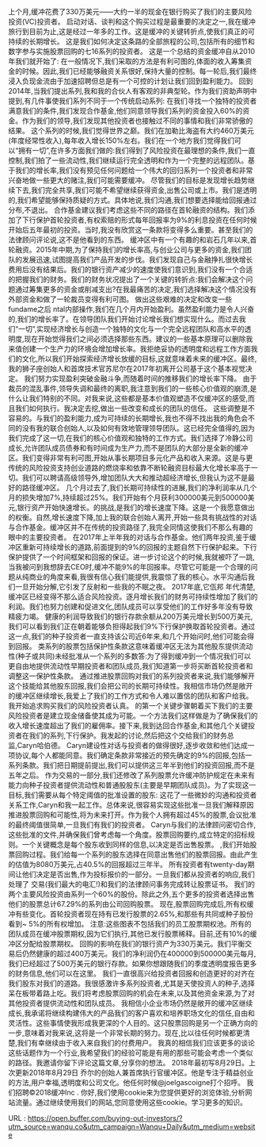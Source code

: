 上个月,缓冲花费了330万美元——大约一半的现金在银行购买了我们的主要风险投资(VC)投资者。 
 启动对话、谈判和这个购买过程是最重要的决定之一,我在缓冲旅行到目前为止,这是经过一年多的工作。这是缓冲的关键转折点,使我们真正的可持续的长期增长。 
 这是我们如何决定这条路的全部旅程的公司,包括所有的细节和数字参与实施股票回购的七16系列的投资者。 
 这是一个总结的资金缓冲自从2010年我们就开始了: 
 在一般情况下,我们采取的方法是有利可图的,体面的收入筹集资金的时候。因此,我们已经能够融资关系很好,保持大量的控制。每一轮后,我们最终浸入负现金流由于加速招聘但总是有一个可控的计划让我们回到盈利能力。 
 回到2014年,当我们提出系列,我和我的合伙人有客观的非典型轮。作为我们资助声明中提到,有几件事使我们系列不同于一个传统启动系列: 
 在我们寻找一个独特的投资者满意我们的条件,我们发现合作基金,他们同意领导我们系列的资金投入60%的资金。作为我们的领导,我们发现其他投资者也接触过不同的事情和我们非常骄傲的结果。 
 这个系列的时候,我们觉得世界之巅。我们在加勒比海盗有大约460万美元(年度经常性收入),每年收入增长150%左右。我们在一个地方我们觉得我们可以“拥有一切”,在许多方面我们做的:我们得到了风险投资在最理想的条件,我们一直控制,我们拍了一些流动性,我们继续运行完全透明和作为一个完整的远程团队。基于我们的增长率,我们没有预见任何问题给一个伟大的回归系列一个投资者和非常兴奋地做一些更大的赌注,我们可能需要缓冲。 
 尽管我们的目标是发现增长趋势继续下去,我们完全共享,我们可能不希望继续获得资金,出售公司或上市。我们是透明的,我们希望能够保持质疑的方式。具体地说,我们沟通,我们想要选择能给回报通过分布,不退出。 
 合作基金建议我们考虑这些不同的路径在首轮融资的结构。我们添加了下行保护首轮投资者,有权索赔的形式每年回报率为9%的利息投资在任何时候开始后五年最初的投资。当时,我没有欣赏这一条款将变得多么重要。甚至我们的法律顾问评论说,这不是他看到的东西。 
 缓冲区中有一个有趣的和岩石几年以来,首轮融资。2015年中期,为了保持我们的增长率高,与创业公司与更多的资金,我们团队的发展迅速,试图提高我们产品开发的步伐。我们发现自己与金融挣扎很快增长费用后没有结果后。我们的银行资产减少的速度使我们意识到,我们没有一个合适的把握我们的财务。我们的财务状况提出了一个关键的转折点:我们会解决这个问题通过筹集更多的资金或削减支出?在我最痛苦的决定,我们选择解决这个情况没有外部资金和做了一轮裁员变得有利可图。 
 做出这些艰难的决定和改变一些fundame之后 
 ntal内部操作,我们在几个月内开始盈利。虽然盈利能力是令人兴奋的,我们的增长率了。在领导团队我们开始讨论增长我们想实现什么。而过去我们“一切”,实现经济增长与创造一个独特的文化与一个完全远程团队和高水平的透明度,现在开始觉得我们之间必须选择那些东西。建议的一些基本原理可以删除我来值创建一个生产力的环境会增加增长率。我拒绝妥协的透明度和远程工作方面我们的文化,所以我们开始探索经济增长放缓的目标,这就意味着未来的缓冲区。最终,我的狮子座创始人和首席技术官苏尼尔在2017年初离开公司基于这个基本视觉决定。 
 我们努力实现盈利突破金融斗争,而随着时间的推移我们的增长率下降。 
 由于裁员的混乱事件,领导失调和最终的离职,我注意到我们的一些核心价值观的崩溃,是什么让我们特别的不同。对我来说,这些都是基本价值观塑造不仅缓冲区的感受,而且我们如何执行。我决定去挖,做出一些改变和成长的团队的信任。 
 这些调整是不容易的。与我们的盈利能力,成为可持续的长期增长,我也不得不找出我的角色会不同的没有我的联合创始人,以及如何有效地管理领导团队。这已经完全值得的,因为我们完成了这一切,在我们的核心价值观和独特的工作方式。我们选择了冷静公司成长,允许团队成员债券和有时间成为生产力,而不是团队的大部分是全新的缓冲区。我们变得非常有利可图,开始从事长期项目多元化产品和收入来源。这是与更传统的风险投资支持创业道路的燃烧率和依靠不断轮融资目标最大化增长率高于一切。我们可以聘请高级领导外,增加团队大大和推动超经济增长,但我认为这不是最好的路径缓冲区。 
 几个月过去了,我们长期可持续性的进展,我们的净利润率从几个月的损失增加7%,持续超过25%。我们开始有个月获利300000美元到500000美元,银行资产开始快速增长。的挑战,是我们的增长速度下降。这是一个我愿意做出的权衡。自然,增长速度下降,加上我的联合创始人离开,开始一些具有挑战性的对话与合作基金。缓冲区并不在传统的投资路径了,我完全同情这使我们不那么有趣的眼中的主要投资者。 
 在2017年上半年我的对话与合作基金。他们两年投资,鉴于缓冲区重新可持续增长的道路,前面提到的9%的回报的主题自然下行保护起来。下行保护提供了一个时间框架和回报的保证。进一步讨论这个的时候,我就被吓了一跳,当我被问到我想辞去CEO时,缓冲不能9%的年回报率。尽管它可能是一个合理的问题从纯商业的角度来看,我很有信心我们能提供,我震惊了我的核心。水平沟通后我们一旦开始分解,它引发了反射和一些我的不眠之夜。 
 2017年底,它佤邦 
 年代清楚,缓冲区已经变得不那么适合风险投资。逐月增长我们的财务可持续性增加了我们的利润。我们也努力创建和促进文化,团队成员可以享受他们的工作好多年没有导致精疲力竭。 
 健康的利润导致我们的银行存款余额从200万美元增长到500万美元,我们可以看到我们正在朝着能够负担得起我们9%下行保护换取首轮投资者。通过这一点,我们的种子投资者一直支持该公司近6年来,和几个开始问时,他们可能会得到回报。 
 类系列的股票包括保护性条款这意味着缓冲区无法为其他股东提供流动性(种子或共同)未经批准从一个系列的多数答:为了得到缓冲到一个情况我们可以更自由地提供流动性早期投资者和团队成员,我们知道第一步将买断首轮投资者和调整这一保护性条款。 
 通过推进股票回购对我们的系列投资者来说,我们能够解开这个技能给其他股东回报,我们会把公司的长期可持续性。我相信市场仍然是敞开的缓冲区继续增长,我爱上了我们的工作方式和令人难以置信的团队和客户给我。我开始追求购买我们的风险投资者认真。 
 的第一个关键步骤朝着买下我们的主要风险投资者是建立现金储备使其成为可能。一个方法我们这样做是为了确保我们的收入增长速度超出了我们的雇佣率。接下来,我到达回合作基金,和其他几个关键投资者在我们的系列,下行保护。我发起的讨论,然后把这个交给我们的财务总监,Caryn哈伯德。 
 Caryn建设性对话与投资者的做得很好,逐步收敛和他们达成一项协议,每个人都能同意。我们确定条款非常接近的预先确定的9%的回报,包括一系列条款。我们把日期提前提出,我们可以提供这三年半到他们的投资回报,而不是五年之后。 
 作为交易的一部分,我们还修改了系列股票允许缓冲防护规定在未来有能力向种子投资者提供流动性和普通股股东(主要是早期团队成员)。为了实现这一目标,我们需要从每个特定阈值的批准设置的股东: 
 这花了一些微妙的沟通和投资者关系工作,Caryn和我一起工作。总体来说,很容易实现这些批准一旦我们解释原因推进股票回购和可能性,将为未来打开。作为我个人拥有超过45%的股票,会议批准的最终阈值很简单,一旦我们有我们的投资者。 
 Caryn与我们的法律顾问密切合作,这些批准的文件,并确保我们曾考虑每一个角度。股票回购要约,成立特定的招标规则。一个关键概念是每个股东收到同样的信息,以决定是否出售股票。 
 ,我们开始股票回购过程。我们给每一个系列的股东选择在同意出售他们的股票回报。由此产生的估值为8080万美元,占40.5%的回报超过三年半。 
 所有投资者有twenty-day期间让他们决定是否出售,作为投标报价的一部分。一旦我们都从投资者的响应,我们处理了 
 交易(我们最大的电汇!)和我们的法律顾问事务完成转让股票证书。 
 我们的两个主要风险投资由系列一个60%的股份。除此之外,五个更多的投资者选择出售他们的股票总计67.29%的系列由公司回购股票。 
 现在,股票回购完成后,所有权缓冲有些变化。首轮投资者现在持有已发行股票的2.65%,和那些有共同或种子股份看到~ 5%的所有权增加。 
 注意:这些图表不包括我们的员工股票期权池。所有的团队成员在缓冲股票期权,因为它们执行,其他已发行股票稀释。目前,还有10%的缓冲区分配给股票期权。 
 回购的影响在我们的银行资产为330万美元。我们平衡交易后仍然健康的超过400万美元。我们的净利润仍在400000到500000美元每月,我们已经超过了500万美元的银行存款。如果你想跟随我们的季度透明度报告更多的财务信息,他们可以在这里。 
 我们一直很高兴给投资者回报和创造更好的对齐在我们股东对我们的道路。我很感激许多系列投资者,尤其是天使投资人的种子,选择呆在板带着路上吃。我们将考虑股票回购的机会在未来,以及其他资金来源,为了对其他投资者提供流动性和团队成员。 
 我相信小企业市场仍然是敞开的缓冲区继续成长,我承诺将继续构建伟大的产品我们的客户喜欢和培养职场文化的信任,自由和灵活性。这些事情使我形成我更深的个人目的。这只股票回购是另一个正确方向的一步,意味着对我来说,这将是一个非常长期的努力。现在,比以往任何时候都更清楚,我们有幸继续由于收入来自我们的付费用户。 
 我真的相信我们应该更多的谈论这些话题作为一个行业,我希望我们的经验可能是有用的那些可能会考虑一个类似的路径。我邀请你留下评论这篇文章,分享你的想法。 
 2018年最初写8月29日。上次更新2018年8月29日 
 乔尔的创始人兼首席执行官缓冲区。他是专注于精益创业的方法,用户幸福,透明度和公司文化。他任何时候@joelgascoigne打个招呼。 
 我们招聘©2018缓冲Inc . 
 你好,我们使用cookie来为您提供更好的浏览体验,分析网站流量。通过继续使用我们的网站,您同意使用这些cookie。学习更多的知识。 
  
   
  URL : https://open.buffer.com/buying-out-investors/?utm_source=wanqu.co&utm_campaign=Wanqu+Daily&utm_medium=website
